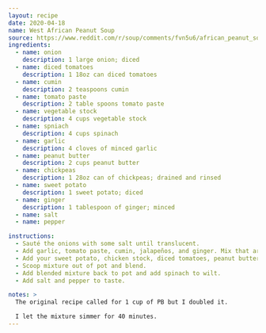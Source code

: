```yaml
---
layout: recipe
date: 2020-04-18
name: West African Peanut Soup
source: https://www.reddit.com/r/soup/comments/fvn5u6/african_peanut_soup/
ingredients:
  - name: onion
    description: 1 large onion; diced
  - name: diced tomatoes
    description: 1 18oz can diced tomatoes
  - name: cumin
    description: 2 teaspoons cumin
  - name: tomato paste
    description: 2 table spoons tomato paste
  - name: vegetable stock
    description: 4 cups vegetable stock
  - name: spniach
    description: 4 cups spinach
  - name: garlic
    description: 4 cloves of minced garlic
  - name: peanut butter
    description: 2 cups peanut butter
  - name: chickpeas
    description: 1 28oz can of chickpeas; drained and rinsed
  - name: sweet potato
    description: 1 sweet potato; diced
  - name: ginger
    description: 1 tablespoon of ginger; minced
  - name: salt
  - name: pepper

instructions:
  - Sauté the onions with some salt until translucent.
  - Add garlic, tomato paste, cumin, jalapeños, and ginger. Mix that around until it becomes a little darker in color. (It'll become a thick paste).
  - Add your sweet potato, chicken stock, diced tomatoes, peanut butter, chickpeas. Bring to a boil and then turn down to a simmer for 15-20 minutes.
  - Scoop mixture out of pot and blend.
  - Add blended mixture back to pot and add spinach to wilt.
  - Add salt and pepper to taste.

notes: >
  The original recipe called for 1 cup of PB but I doubled it.

  I let the mixture simmer for 40 minutes.
---
```


